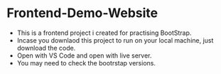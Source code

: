 # Frontend-Demo-Website
* This is a frontend project i created for practising BootStrap.
* Incase you downlaod this project to run on your local machine, just download the code.
* Open with VS Code and open with live server.
* You may need to check the bootrstap versions.
